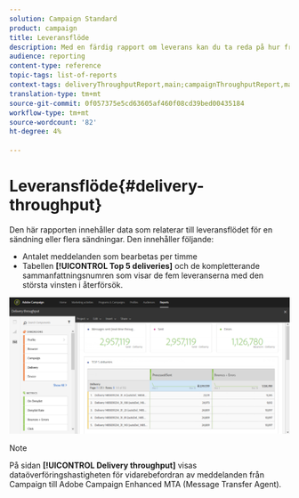 ```yaml
---
solution: Campaign Standard
product: campaign
title: Leveransflöde
description: Med en färdig rapport om leverans kan du ta reda på hur framgångsrik leveransen är.
audience: reporting
content-type: reference
topic-tags: list-of-reports
context-tags: deliveryThroughputReport,main;campaignThroughputReport,main;programThroughputReport,main
translation-type: tm+mt
source-git-commit: 0f057375e5cd63605af460f08cd39bed00435184
workflow-type: tm+mt
source-wordcount: '82'
ht-degree: 4%

---
```



# Leveransflöde{#delivery-throughput}

Den här rapporten innehåller data som relaterar till leveransflödet för en sändning eller flera sändningar. Den innehåller följande:

* Antalet meddelanden som bearbetas per timme
* Tabellen **[!UICONTROL Top 5 deliveries]** och de kompletterande sammanfattningsnumren som visar de fem leveranserna med den största vinsten i återförsök.

![](assets/delivery_reports_1.png)

>[!NOTE]
>
>På sidan **[!UICONTROL Delivery throughput]** visas dataöverföringshastigheten för vidarebefordran av meddelanden från Campaign till Adobe Campaign Enhanced MTA (Message Transfer Agent).
